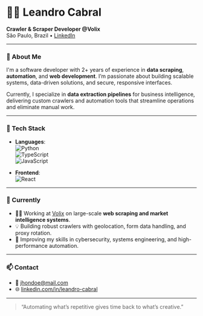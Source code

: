 # 👨‍💻 Leandro Cabral

**Crawler & Scraper Developer @Volix**  
São Paulo, Brazil • [LinkedIn](https://www.linkedin.com/in/leandro-cabral/)

---

### 🚀 About Me

I'm a software developer with 2+ years of experience in **data scraping**, **automation**, and **web development**. I’m passionate about building scalable systems, data-driven solutions, and secure, responsive interfaces.

Currently, I specialize in **data extraction pipelines** for business intelligence, delivering custom crawlers and automation tools that streamline operations and eliminate manual work.

---

### 🧰 Tech Stack

- **Languages**:  
  ![Python](https://img.shields.io/badge/Python-3670A0?style=for-the-badge&logo=python&logoColor=white)  
  ![TypeScript](https://img.shields.io/badge/TypeScript-007ACC?style=for-the-badge&logo=typescript&logoColor=white)  
  ![JavaScript](https://img.shields.io/badge/JavaScript-F7DF1E?style=for-the-badge&logo=javascript&logoColor=black)

- **Frontend**:  
  ![React](https://img.shields.io/badge/React-20232A?style=for-the-badge&logo=react&logoColor=61DAFB)

---

### 📌 Currently

- 👨‍💼 Working at [Volix](https://volix.com.br) on large-scale **web scraping and market intelligence systems**.
- 💡 Building robust crawlers with geolocation, form data handling, and proxy rotation.
- 🔐 Improving my skills in cybersecurity, systems engineering, and high-performance automation.

---

### 📫 Contact

- 📧 [jhondoe@mail.com](mailto:jhondoe@mail.com)  
- 🌐 [linkedin.com/in/leandro-cabral](https://www.linkedin.com/in/leandro-cabral/)

---

> “Automating what’s repetitive gives time back to what’s creative.”
